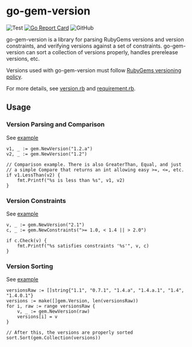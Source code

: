 # go-gem-version

![Test](https://github.com/aquasecurity/go-gem-version/workflows/Test/badge.svg?branch=main)
[![Go Report Card](https://goreportcard.com/badge/github.com/aquasecurity/go-gem-version)](https://goreportcard.com/report/github.com/aquasecurity/go-gem-version)
![GitHub](https://img.shields.io/github/license/aquasecurity/go-gem-version)

go-gem-version is a library for parsing RubyGems versions and version constraints, and verifying versions against a set of constraints.
go-gem-version can sort a collection of versions properly, handles prerelease versions, etc.

Versions used with go-gem-version must follow [RubyGems versioning policy](https://guides.rubygems.org/patterns/).

For more details, see [version.rb](https://github.com/rubygems/rubygems/blob/6914b4ec439ae1e7079b3c08576cb3fbce68aa69/lib/rubygems/version.rb) and [requirement.rb](https://github.com/rubygems/rubygems/blob/6914b4ec439ae1e7079b3c08576cb3fbce68aa69/lib/rubygems/requirement.rb).

## Usage
### Version Parsing and Comparison

See [example](./examples/comparison/main.go)

```
v1, _ := gem.NewVersion("1.2.a")
v2, _ := gem.NewVersion("1.2")

// Comparison example. There is also GreaterThan, Equal, and just
// a simple Compare that returns an int allowing easy >=, <=, etc.
if v1.LessThan(v2) {
	fmt.Printf("%s is less than %s", v1, v2)
}
```

### Version Constraints
See [example](./examples/constraint/main.go)

```
v, _ := gem.NewVersion("2.1")
c, _ := gem.NewConstraints(">= 1.0, < 1.4 || > 2.0")

if c.Check(v) {
	fmt.Printf("%s satisfies constraints '%s'", v, c)
}
```

### Version Sorting
See [example](./examples/sort/main.go)

```
versionsRaw := []string{"1.1", "0.7.1", "1.4.a", "1.4.a.1", "1.4", "1.4.0.1"}
versions := make([]gem.Version, len(versionsRaw))
for i, raw := range versionsRaw {
	v, _ := gem.NewVersion(raw)
	versions[i] = v
}

// After this, the versions are properly sorted
sort.Sort(gem.Collection(versions))
```